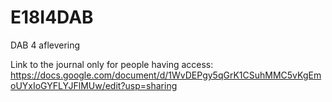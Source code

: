# E18I4DAB
DAB 4 aflevering

Link to the journal only for people having access: https://docs.google.com/document/d/1WvDEPgy5qGrK1CSuhMMC5vKgEmoUYxIoGYFLYJFlMUw/edit?usp=sharing
